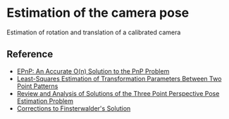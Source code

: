 # Estimation of the camera pose

Estimation of rotation and translation of a calibrated camera

## Reference

- [EPnP: An Accurate O(n) Solution to the PnP Problem](http://link.springer.com/content/pdf/10.1007%2Fs11263-008-0152-6.pdf)
- [Least-Squares Estimation of Transformation Parameters Between Two Point Patterns](http://ieeexplore.ieee.org/ielx1/34/2892/00088573.pdf)
- [Review and Analysis of Solutions of the Three Point Perspective Pose Estimation Problem](http://link.springer.com/content/pdf/10.1007%2FBF02028352.pdf)
- [Corrections to Finsterwalder's Solution](https://cseweb.ucsd.edu/classes/wi17/cse252B-a/haralick94corrections.pdf)
